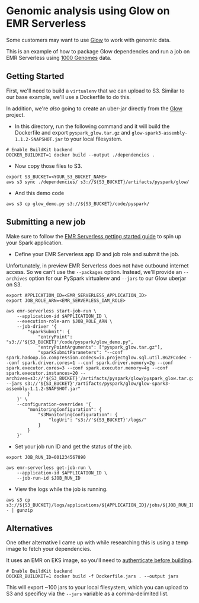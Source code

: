 # Genomic analysis using Glow on EMR Serverless

Some customers may want to use [Glow](https://glow.readthedocs.io/en/latest/index.html) to work with genomic data.

This is an example of how to package Glow dependencies and run a job on EMR Serverless using [1000 Genomes](https://registry.opendata.aws/1000-genomes/) data.

## Getting Started

First, we'll need to build a `virtualenv` that we can upload to S3. Similar to our base example, we'll use a Dockerfile to do this.

In addition, we're _also_ going to create an uber-jar directly from the [Glow](https://github.com/projectglow/glow) project.

- In this directory, run the following command and it will build the Dockerfile and export `pyspark_glow.tar.gz` and `glow-spark3-assembly-1.1.2-SNAPSHOT.jar` to your local filesystem.

```shell
# Enable BuildKit backend
DOCKER_BUILDKIT=1 docker build --output ./dependencies .
```

- Now copy those files to S3.

```shell
export S3_BUCKET=<YOUR_S3_BUCKET_NAME>
aws s3 sync ./dependencies/ s3://${S3_BUCKET}/artifacts/pyspark/glow/
```

- And this demo code

```shell
aws s3 cp glow_demo.py s3://${S3_BUCKET}/code/pyspark/
```

## Submitting a new job

Make sure to follow the [EMR Serverless getting started guide](https://docs.aws.amazon.com/emr/latest/EMR-Serverless-UserGuide/getting-started.html) to spin up your Spark application.

- Define your EMR Serverless app ID and job role and submit the job.

Unfortunately, in preview EMR Serverless does not have outbound internet access. So we can't use the `--packages` option. Instead, we'll provide an `--archives` option for our PySpark virtualenv and `--jars` to our Glow uberjar on S3.

```shell
export APPLICATION_ID=<EMR_SERVERLESS_APPLICATION_ID>
export JOB_ROLE_ARN=<EMR_SERVERLESS_IAM_ROLE>

aws emr-serverless start-job-run \
    --application-id $APPLICATION_ID \
    --execution-role-arn $JOB_ROLE_ARN \
    --job-driver '{
        "sparkSubmit": {
            "entryPoint": "s3://'${S3_BUCKET}'/code/pyspark/glow_demo.py",
            "entryPointArguments": ["pyspark_glow.tar.gz"],
            "sparkSubmitParameters": "--conf spark.hadoop.io.compression.codecs=io.projectglow.sql.util.BGZFCodec --conf spark.driver.cores=1 --conf spark.driver.memory=2g --conf spark.executor.cores=3 --conf spark.executor.memory=4g --conf spark.executor.instances=20 --archives=s3://'${S3_BUCKET}'/artifacts/pyspark/glow/pyspark_glow.tar.gz --jars s3://'${S3_BUCKET}'/artifacts/pyspark/glow/glow-spark3-assembly-1.1.2-SNAPSHOT.jar"
        }
    }' \
    --configuration-overrides '{
        "monitoringConfiguration": {
            "s3MonitoringConfiguration": {
                "logUri": "s3://'${S3_BUCKET}'/logs/"
            }
        }
    }'
```

- Set your job run ID and get the status of the job.

```shell
export JOB_RUN_ID=001234567890

aws emr-serverless get-job-run \
    --application-id $APPLICATION_ID \
    --job-run-id $JOB_RUN_ID
```

- View the logs while the job is running.

```shell
aws s3 cp s3://${S3_BUCKET}/logs/applications/${APPLICATION_ID}/jobs/${JOB_RUN_ID}/SPARK_DRIVER/stdout.gz - | gunzip
```

## Alternatives

One other alternative I came up with while researching this is using a temp image to fetch your dependencies.

It uses an EMR on EKS image, so you'll need to [authenticate before building](https://docs.aws.amazon.com/emr/latest/EMR-on-EKS-DevelopmentGuide/docker-custom-images-steps.html).

```shell
# Enable BuildKit backend
DOCKER_BUILDKIT=1 docker build -f Dockerfile.jars . --output jars
```

This will export ~100 jars to your local filesystem, which you can upload to S3 and specificy via the `--jars` variable as a comma-delimited list.
